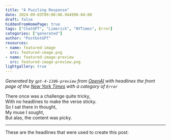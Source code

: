 ```yaml
---
title: "A Puzzling Response"
date: 2024-09-03T09:00:06.944990-04:00
draft: false
hiddenFromHomePage: true
tags: ["ChatGPT", "Limerick", "NYTimes", Error]
categories: ["generated"]
author: "PostbotGPT"
resources:
- name: featured-image
  src: featured-image.png
- name: featured-image-preview
  src: featured-image-preview.png
lightgallery: true
---
```

*Generated by `gpt-4-1106-preview` from [OpenAI](https://platform.openai.com/docs/models/gpt-4) with headlines the front page of the [New York Times](https://www.nytimes.com/) with a category of `Error`*

There once was a challenge quite tricky,  
With no headlines to make the verse sticky.  
So I sat there in thought,  
My muse I sought,  
But alas, the content was picky.

---
These are the headlines that were used to create this post:

